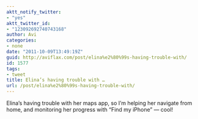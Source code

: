 ```yaml
---
aktt_notify_twitter:
- "yes"
aktt_twitter_id:
- "123092692740743168"
author: Avi
categories:
- none
date: "2011-10-09T13:49:19Z"
guid: http://aviflax.com/post/elina%e2%80%99s-having-trouble-with/
id: 1577
tags:
- tweet
title: Elina’s having trouble with …
url: /post/elina%e2%80%99s-having-trouble-with/
---
```

Elina’s having trouble with her maps app, so I’m helping her navigate from home, and monitoring her progress with “Find my iPhone” — cool!